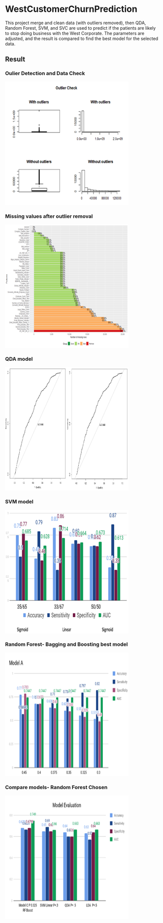 # WestCustomerChurnPrediction
This project merge and clean data (with outliers removed),  then QDA, Random Forest, SVM, and SVC are used to predict if the patients are likely to stop doing business with the West Corporate.  The parameters are adjusted, and the result is compared to find the best model for the selected data. 

## Result

### Oulier Detection and Data Check
<img src="outputs/OutlierCheck.png" width="400" height="400">

### Missing values after outlier removal
<img src="outputs/MissingValues.png" width="400" height="400">

### QDA model
<img src="outputs/QDAModel.png" width="400" height="400">

### SVM model
<img src="outputs/SVMModel.png" width="400" height="400">

### Random Forest- Bagging and Boosting best model
<img src="outputs/BaggingModel.png" width="400" height="400">

### Compare models- Random Forest Chosen
<img src="outputs/BestOfModels.png" width="400" height="400">

